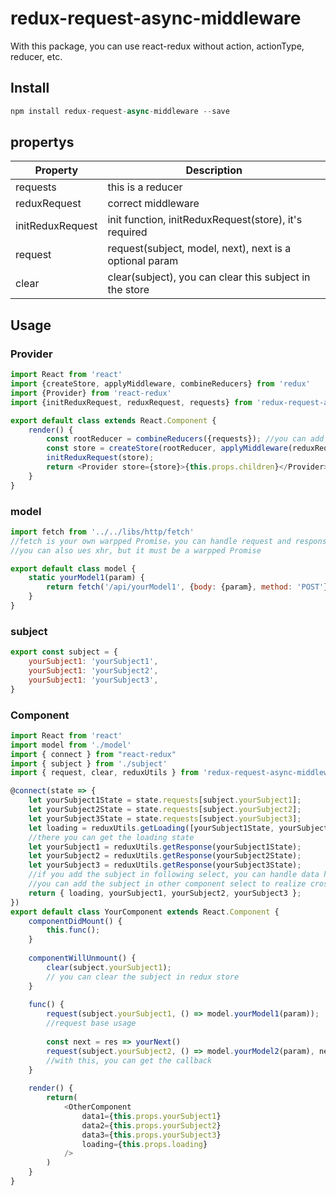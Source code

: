 # redux-request-async-middleware
With this package, you can use react-redux without action, actionType, reducer, etc.

## Install
```javascript
npm install redux-request-async-middleware --save
```
## propertys
| Property | Description |
| -------- | ----------- |
| requests | this is a reducer |
| reduxRequest | correct middleware |
| initReduxRequest | init function, initReduxRequest(store), it's required |
| request | request(subject, model, next), next is a optional param |
| clear | clear(subject), you can clear this subject in the store |
## Usage
### Provider
```javascript
import React from 'react'
import {createStore, applyMiddleware, combineReducers} from 'redux'
import {Provider} from 'react-redux'
import {initReduxRequest, reduxRequest, requests} from 'redux-request-async-middleware'

export default class extends React.Component {
    render() {
        const rootReducer = combineReducers({requests}); //you can add other reducers
        const store = createStore(rootReducer, applyMiddleware(reduxRequest));
        initReduxRequest(store);
        return <Provider store={store}>{this.props.children}</Provider>
    }
}
```
### model
```javascript
import fetch from '../../libs/http/fetch'
//fetch is your own warpped Promise，you can handle request and response inside
//you can also ues xhr, but it must be a warpped Promise

export default class model {
    static yourModel1(param) {
        return fetch('/api/yourModel1', {body: {param}, method: 'POST'});
    }
}
```
### subject
```javascript
export const subject = {
    yourSubject1: 'yourSubject1',
    yourSubject1: 'yourSubject2',
    yourSubject1: 'yourSubject3',
}
```
### Component
```javascript
import React from 'react'
import model from './model'
import { connect } from "react-redux"
import { subject } from './subject'
import { request, clear, reduxUtils } from 'redux-request-async-middleware'

@connect(state => {
    let yourSubject1State = state.requests[subject.yourSubject1];
    let yourSubject2State = state.requests[subject.yourSubject2];
    let yourSubject3State = state.requests[subject.yourSubject3];
    let loading = reduxUtils.getLoading([yourSubject1State, yourSubject2State, yourSubject3State]);
    //there you can get the loading state
    let yourSubject1 = reduxUtils.getResponse(yourSubject1State);
    let yourSubject2 = reduxUtils.getResponse(yourSubject2State);
    let yourSubject3 = reduxUtils.getResponse(yourSubject3State);
    //if you add the subject in following select, you can handle data here
    //you can add the subject in other component select to realize cross-page operation
    return { loading, yourSubject1, yourSubject2, yourSubject3 };
})
export default class YourComponent extends React.Component {
    componentDidMount() {
        this.func();
    }
    
    componentWillUnmount() {
        clear(subject.yourSubject1);
        // you can clear the subject in redux store
    }
    
    func() {
        request(subject.yourSubject1, () => model.yourModel1(param));
        //request base usage
        
        const next = res => yourNext()
        request(subject.yourSubject2, () => model.yourModel2(param), next);
        //with this, you can get the callback
    }
    
    render() {
        return(
            <OtherComponent 
                data1={this.props.yourSubject1} 
                data2={this.props.yourSubject2} 
                data3={this.props.yourSubject3} 
                loading={this.props.loading} 
            />
        )
    }
}
```